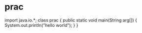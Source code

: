 # prac
import java.io.*;
class prac
{
public static void main(String arg[])
{
System.out.println("hello world");
}
}
